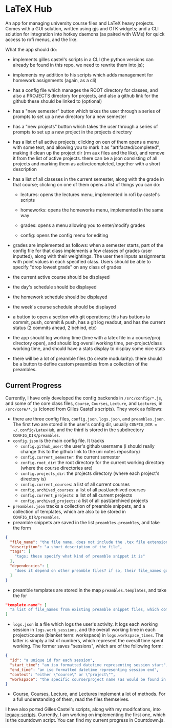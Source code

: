 # LaTeX Hub
An app for managing university course files and LaTeX heavy projects. Comes with a GUI solution, written using gjs and GTK widgets; and a CLI solution
for integration into hotkey daemons (as paired with WMs) for quick access to rofi menus, and the like.

What the app should do:

- implements gilles castel's scripts in a CLI (the python versions can already be found in this repo, we need to rewrite them into js);

- implements my addition to his scripts which adds management for homework assignments (again, as a cli)

- has a config file which manages the ROOT directory for classes, and also a PROJECTS directory for projects, and also a github link for the github these should be linked to (optional)

- has a "new semester" button which takes the user through a series of prompts to set up a new directory for a new semester

- has a "new projects" button which takes the user through a series of prompts to set up a new project in the projects directory

- has a list of all active projects; clicking on oen of them opens a menu with some text, and allowing you to mark it as "artifacted/completed", making it clean up the project dir (rm aux files and the like), and remove it from the list of active projects. there can be a json consisting of all projects and marking them as active/completed, together with a short description

- has a list of all claseses in the current semester, along with the grade in that course; clicking on one of them opens a list of things you can do:

    - lectures: opens the lectures menu, implemented in rofi by castel's scripts

    - homeworks: opens the homeworks menu, implemented in the same way

    - grades: opens a menu allowing you to enter/modify grades

    - config: opens the config menu for editing

- grades are implemented as follows: when a semester starts, part of the config file for that class implements a few classes of grades (user inputted), along with their weightings. The user then inputs assignments with point values in each specified class. Users should be able to specify "drop lowest grade" on any class of grades

- the current active course should be displayed

- the day's schedule should be displayed

- the homework schedule should be displayed

- the week's course schedule should be displayed

- a button to open a section with git operations; this has buttons to commit, push, commit & push, has a git log readout, and has the current status (2 commits ahead, 2 behind, etc)

- the app should log working time (time with a latex file in a course/proj directory open), and should log overall working time, per-project/class working time, and should have a stats display to display some nice stats

- there will be a lot of preamble files (to create modularity). there should be a button to define custom preambles from a collection of the preambles. 

## Current Progress

Currently, I have only developed the config backends in `/src/config/*.js`, and some of the core class files, `Course`, `Courses`, `Lecture`, and `Lectures`, in `/src/core/*.js` (cloned from Gilles Castel's scripts). They work as follows:
- there are three config files, `config.json`, `logs.json`, and `preambles.json`. The first two are stored in the user's config dir, usually `CONFIG_DIR = ~/.config/LatexHub`, and the third is stored in the subdirectory `CONFIG_DIR/preambles`.
- `config.json` is the main config file. It tracks
  - `config.github_user`: the user's github username (i should really change this to the github link to the uni notes repository)
  - `config.current_semester`: the current semester
  - `config.root_dir`: the root directory for the current working directory (where the course directories are)
  - `config.projects_dir`: the projects directory (where each project's directory is)
  - `config.current_courses`: a list of all current courses
  - `config.archived_courses`: a list of all past/archived courses
  - `config.current_projects`: a list of all current projects
  - `config.archived_projects`: a list of all past/archived projects
- `preambles.json` tracks a collection of preamble snippets, and a collection of templates, which are also to be stored in `CONFIG_DIR/preambles`.
- preamble snippets are saved in the list `preambles.preambles`, and take the form
```json
{
  "file_name": "the file name, does not include the .tex file extension",
  "description": "a short description of the file",
  "tags": [
    "tags; these specify what kind of preamble snippet it is"
  ],
  "dependencies": [
    "does it depend on other preamble files? if so, their file_names go here"
  ]
}
```
- preamble templates are stored in the map `preambles.templates`, and take the for
```json
"template-name": [
  "a list of file_names from existing preamble snippet files, which combine to form the template"
]
```
- `logs.json` is a file which logs the user's activity. It logs each working session in `logs.work_sessions`, and the overall working time in each project/course (blanket term: workspace) in `logs.workspace_times`. The latter is simply a list of numbers, which represent the overall time spent working. The former saves "sessions", which are of the following form:
```json
{
  "id": "a unique id for each session",
  "start_time": "an iso formatted datetime representing session start",
  "end_time": "an iso formatted datetime representing session end",
  "context": "either \"course\" or \"project\"",
  "workspace": "the specific course/project name (as would be found in config.current_projects/courses) that was worked on"
}
```
- Course, Courses, Lecture, and Lectures implement a lot of methods. For a full understanding of them, read the files themselves.

I have also ported Gilles Castel's scripts, along with my modifcations, into [legacy-scripts](legacy-scripts). Currently, I am working on implementing the first one, which is the countdown script. You can find my current progress in Countdown.js.